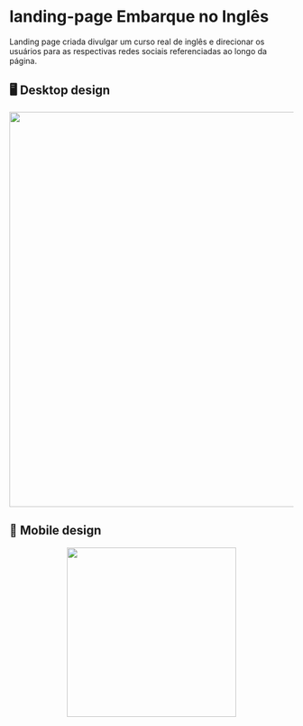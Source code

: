 # landing-page Embarque no Inglês
Landing page criada divulgar um curso real de inglês e direcionar os usuários para as respectivas redes sociais referenciadas ao longo da página.

## :desktop_computer: Desktop design
<div align="center">
<img src="https://user-images.githubusercontent.com/80974593/191631100-a3ce8ae9-30c3-436d-8447-1ee881fc32c2.png" width="700">
</div>

## :iphone: Mobile design
<div align="center">
<img src="https://user-images.githubusercontent.com/80974593/191631591-f23c527f-02bb-4abe-a2cc-6c00e9b20dfa.png" width="300">
<div align="center">

